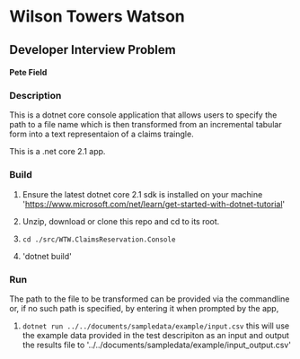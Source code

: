 # Wilson Towers Watson

## Developer Interview Problem  

#### Pete Field

### Description
This is a dotnet core console application that allows users to specify the  path to a file name which is then transformed from an incremental tabular form into a text representaion of a claims traingle.

This is a .net core 2.1 app.

### Build
1) Ensure the latest dotnet core 2.1 sdk is installed on your machine 'https://www.microsoft.com/net/learn/get-started-with-dotnet-tutorial'

2) Unzip, download or clone this repo and cd to its root.

3) `cd ./src/WTW.ClaimsReservation.Console`

4)  'dotnet build'

### Run

The path to the file to be transformed can be provided via the commandline or, if no such path is specified, by entering it when prompted by the app,

1) `dotnet run ../../documents/sampledata/example/input.csv`
  this will use the example data provided in the test descripiton as an input and output the results file to '../../documents/sampledata/example/input_output.csv'
  
